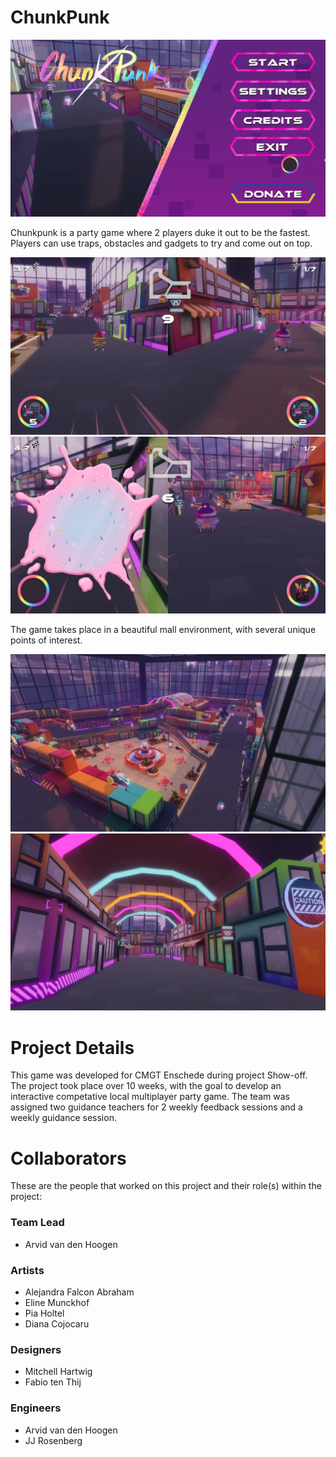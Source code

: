 # ChunkPunk
![Main Menu image](ReadMeImages/MainMenu.png?raw=true)


Chunkpunk is a party game where 2 players duke it out to be the fastest.
Players can use traps, obstacles and gadgets to try and come out on top.


![gameplay image 1](ReadMeImages/Gameplay1.png?raw=true)
![gameplay image 2](ReadMeImages/Gameplay2.png?raw=true)

The game takes place in a beautiful mall environment, with several unique points of interest.


![overview of the gameplay environment](ReadMeImages/CutsceneMapOverview.png?raw=true)
![subsection of the gameplay environment](ReadMeImages/CutsceneTunnel.png?raw=true)

# Project Details
This game was developed for CMGT Enschede during project Show-off.
The project took place over 10 weeks, with the goal to develop an interactive competative local multiplayer party game.
The team was assigned two guidance teachers for 2 weekly feedback sessions and a weekly guidance session.

# Collaborators
These are the people that worked on this project and their role(s) within the project:

### Team Lead
- Arvid van den Hoogen

### Artists
- Alejandra Falcon Abraham
- Eline Munckhof
- Pia Holtel
- Diana Cojocaru

### Designers
- Mitchell Hartwig
- Fabio ten Thij

### Engineers
- Arvid van den Hoogen
- JJ Rosenberg